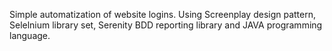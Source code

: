 Simple automatization of website logins. Using Screenplay design pattern, Selelnium library set, Serenity BDD reporting library and JAVA programming language.
